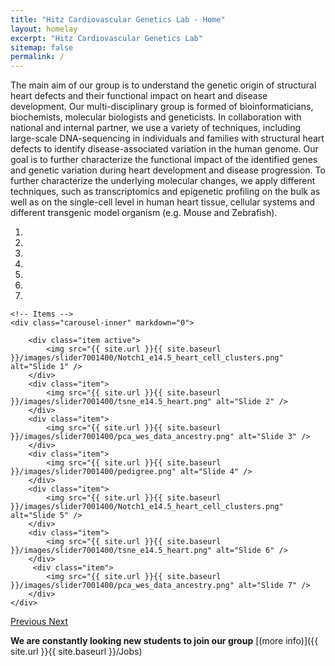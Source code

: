 ```yaml
---
title: "Hitz Cardiovascular Genetics Lab - Home"
layout: homelay
excerpt: "Hitz Cardiovascular Genetics Lab"
sitemap: false
permalink: /
---
```


The main aim of our group is to understand the genetic origin of structural heart defects and their functional impact on heart and disease development. Our multi-disciplinary group is formed of bioinformaticians, biochemists, molecular biologists and geneticists. In collaboration with national and internal partner, we use a variety of techniques, including large-scale DNA-sequencing in individuals and families with structural heart defects to identify disease-associated variation in the human genome. Our goal is to further characterize the functional impact of the identified genes and genetic variation during heart development and disease progression. To further characterize the underlying molecular changes, we apply different techniques, such as transcriptomics and epigenetic profiling on the bulk as well as on the single-cell level in human heart tissue, cellular systems and different transgenic model organism (e.g. Mouse and Zebrafish).


<div markdown="0" id="carousel" class="carousel slide" data-ride="carousel" data-interval="5000" data-pause="hover" >
    <!-- Menu -->
    <ol class="carousel-indicators">
        <li data-target="#carousel" data-slide-to="0" class="active"></li>
        <li data-target="#carousel" data-slide-to="1"></li>
        <li data-target="#carousel" data-slide-to="2"></li>
        <li data-target="#carousel" data-slide-to="3"></li>
        <li data-target="#carousel" data-slide-to="4"></li>
        <li data-target="#carousel" data-slide-to="5"></li>
        <li data-target="#carousel" data-slide-to="6"></li>
    </ol>

    <!-- Items -->
    <div class="carousel-inner" markdown="0">

        <div class="item active">
            <img src="{{ site.url }}{{ site.baseurl }}/images/slider7001400/Notch1_e14.5_heart_cell_clusters.png" alt="Slide 1" />
        </div>
        <div class="item">
            <img src="{{ site.url }}{{ site.baseurl }}/images/slider7001400/tsne_e14.5_heart.png" alt="Slide 2" />
        </div>
        <div class="item">
            <img src="{{ site.url }}{{ site.baseurl }}/images/slider7001400/pca_wes_data_ancestry.png" alt="Slide 3" />
        </div>
        <div class="item">
            <img src="{{ site.url }}{{ site.baseurl }}/images/slider7001400/pedigree.png" alt="Slide 4" />
        </div>
        <div class="item">
            <img src="{{ site.url }}{{ site.baseurl }}/images/slider7001400/Notch1_e14.5_heart_cell_clusters.png" alt="Slide 5" />
        </div>
        <div class="item">
            <img src="{{ site.url }}{{ site.baseurl }}/images/slider7001400/tsne_e14.5_heart.png" alt="Slide 6" />
        </div>       
         <div class="item">
            <img src="{{ site.url }}{{ site.baseurl }}/images/slider7001400/pca_wes_data_ancestry.png" alt="Slide 7" />
        </div>
    </div>
  <a class="left carousel-control" href="#carousel" role="button" data-slide="prev">
    <span class="glyphicon glyphicon-chevron-left" aria-hidden="true"></span>
    <span class="sr-only">Previous</span>
  </a>
  <a class="right carousel-control" href="#carousel" role="button" data-slide="next">
    <span class="glyphicon glyphicon-chevron-right" aria-hidden="true"></span>
    <span class="sr-only">Next</span>
  </a>
</div>


 **We are constantly looking new students to join our group** [(more info)]({{ site.url }}{{ site.baseurl }}/Jobs)


